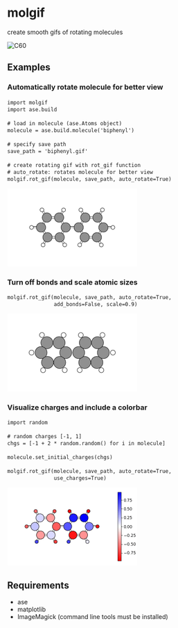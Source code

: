 # molgif

create smooth gifs of rotating molecules

![C60](gifs/C60.gif)

## Examples

### Automatically rotate molecule for better view

    import molgif
    import ase.build

    # load in molecule (ase.Atoms object)
    molecule = ase.build.molecule('biphenyl')

    # specify save path
    save_path = 'biphenyl.gif'

    # create rotating gif with rot_gif function
    # auto_rotate: rotates molecule for better view
    molgif.rot_gif(molecule, save_path, auto_rotate=True)

![biphenyl](gifs/biphenyl.gif)

### Turn off bonds and scale atomic sizes

    molgif.rot_gif(molecule, save_path, auto_rotate=True,
                   add_bonds=False, scale=0.9)

![biphenyl-no-bonds](gifs/biphenyl-no-bonds.gif)

### Visualize charges and include a colorbar

    import random

    # random charges [-1, 1]
    chgs = [-1 + 2 * random.random() for i in molecule]

    molecule.set_initial_charges(chgs)

    molgif.rot_gif(molecule, save_path, auto_rotate=True,
                   use_charges=True)

![biphenyl-charges](gifs/biphenyl-charges.gif)

## Requirements

- ase
- matplotlib
- ImageMagick (command line tools must be installed)
